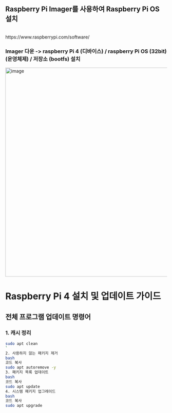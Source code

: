 ## Raspberry Pi Imager를 사용하여 Raspberry Pi OS 설치 
<br>
https://www.raspberrypi.com/software/

### Imager 다운 -> raspberry Pi 4 (디바이스) / raspberry Pi OS (32bit) (운영체제) / 저장소 (bootfs) 설치 

<img width="652" alt="image" src="https://github.com/user-attachments/assets/b8738cc2-e4a0-41f9-897f-7599ca578b7e">


# Raspberry Pi 4 설치 및 업데이트 가이드

## 전체 프로그램 업데이트 명령어

### 1. 캐시 정리
```bash
sudo apt clean
`
2. 사용하지 않는 패키지 제거
bash
코드 복사
sudo apt autoremove -y
3. 패키지 목록 업데이트
bash
코드 복사
sudo apt update
4. 시스템 패키지 업그레이드
bash
코드 복사
sudo apt upgrade
